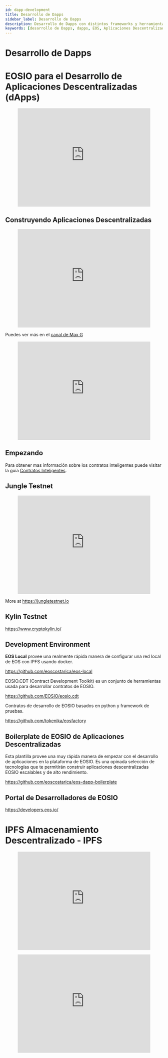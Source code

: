 ```yaml
---
id: dapp-development
title: Desarrollo de Dapps
sidebar_label: Desarrollo de Dapps
description: Desarrollo de Dapps con distintos frameworks y herramientas
keywords: [desarrollo de Dapps, dapps, EOS, Aplicaciones Descentralizadas, EOSIO, Qué es Dapps, Para qué sirve Dapps]
---
```


# Desarrollo de Dapps


# EOSIO para el Desarrollo de Aplicaciones Descentralizadas (dApps)

<figure className="video_container">
  <iframe 
    width="100%" 
    height="315" 
    src="https://www.youtube.com/embed/E3Tx2DseLGE"     
    frameBorder={0}
    allowFullScreen
    loading="lazy"> </iframe>
</figure>

## Construyendo Aplicaciones Descentralizadas

<figure className="video_container">
  <iframe 
    width="100%" 
    height="315" 
    src="https://www.youtube.com/embed/J0SYv-GC3R0"     
    frameBorder={0}
    allowFullScreen
    loading="lazy"> </iframe>
</figure>

Puedes ver más en el [canal de Max G](https://www.youtube.com/user/apexmaxable/videos)

<figure className="video_container">
  <iframe 
    width="100%" 
    height="315" 
    src="https://www.youtube.com/embed/4OmQ7Ow9baI"     
    frameBorder={0}
    allowFullScreen
    loading="lazy"> </iframe>
</figure>

## Empezando

Para obtener mas información sobre los contratos inteligentes puede visitar la guía [Contratos Inteligentes](https://docs.edenia.com/es/docs/aprender-eosio/contratos-inteligentes). 

## Jungle Testnet

<figure className="video_container">
  <iframe 
    width="100%" 
    height="315" 
    src="https://www.youtube.com/embed/s3EM3Hw1S8I"     
    frameBorder={0}
    allowFullScreen
    loading="lazy"> </iframe>
</figure>

More at https://jungletestnet.io

## Kylin Testnet

https://www.cryptokylin.io/

## Development Environment

**EOS Local** provee una realmente rápida manera de configurar una red local de EOS con IPFS usando docker.

https://github.com/eoscostarica/eos-local

EOSIO.CDT (Contract Development Toolkit) es un conjunto de herramientas usada para desarrollar contratos de EOSIO.

https://github.com/EOSIO/eosio.cdt 

Contratos de desarrollo de EOSIO basados en python y framework de pruebas.

https://github.com/tokenika/eosfactory

## Boilerplate de EOSIO de Aplicaciones Descentralizadas

Esta plantilla provee una muy rápida manera de empezar con el desarrollo de aplicaciones en la plataforma de EOSIO. Es una opinada selección de tecnologías que te permitirán construir aplicaciones descentralizadas EOSIO escalables y de alto rendimiento.

https://github.com/eoscostarica/eos-dapp-boilerplate 

## Portal de Desarrolladores de EOSIO

https://developers.eos.io/

# IPFS Almacenamiento Descentralizado - IPFS

<figure className="video_container">
  <iframe 
    width="100%" 
    height="315" 
    src="https://www.youtube.com/embed/5Uj6uR3fp-U"     
    frameBorder={0}
    allowFullScreen
    loading="lazy"> </iframe>
</figure>

<figure className="video_container">
  <iframe 
    width="100%" 
    height="315" 
    src="https://www.youtube.com/embed/HUVmypx9HGI"     
    frameBorder={0}
    allowFullScreen
    loading="lazy"> </iframe>
</figure>